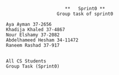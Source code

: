                                           **   Sprint0 **
                                       Group task of sprint0

					Aya Ayman 37-2656
					Khadija Khaled 37-4867
					Nour Elshamy 37-2082
					Abdelhameed Hesham 34-11472
					Raneem Rashad 37-917


					All CS Students
					Group Task (Sprint0)
